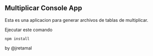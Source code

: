 ## Multiplicar Console App

Esta es una aplicacion para generar archivos de tablas de multiplicar.

Ejecutar este comando

```
npm install
```

by @jretamal